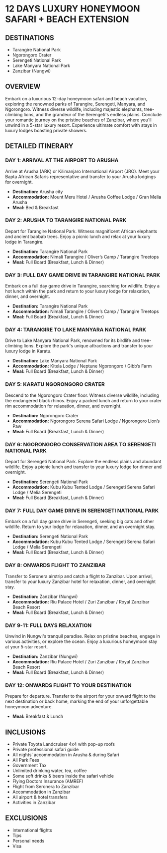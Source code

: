 # 12 DAYS LUXURY HONEYMOON SAFARI + BEACH EXTENSION

## DESTINATIONS

- Tarangire National Park
- Ngorongoro Crater
- Serengeti National Park
- Lake Manyara National Park
- Zanzibar (Nungwi)

## OVERVIEW

Embark on a luxurious 12-day honeymoon safari and beach vacation, exploring the renowned parks of Tarangire, Serengeti, Manyara, and Ngorongoro. Witness diverse wildlife, including majestic elephants, tree-climbing lions, and the grandeur of the Serengeti's endless plains. Conclude your romantic journey on the pristine beaches of Zanzibar, where you'll unwind in a 5-star luxury resort. Experience ultimate comfort with stays in luxury lodges boasting private showers.

## DETAILED ITINERARY

### DAY 1: ARRIVAL AT THE AIRPORT TO ARUSHA

Arrive at Arusha (ARK) or Kilimanjaro International Airport (JRO). Meet your Bapta African Safaris representative and transfer to your Arusha lodgings for overnight.

- **Destination:** Arusha city
- **Accommodation:** Mount Meru Hotel / Arusha Coffee Lodge / Gran Melia Arusha
- **Meal:** Bed & Breakfast

### DAY 2: ARUSHA TO TARANGIRE NATIONAL PARK

Depart for Tarangire National Park. Witness magnificent African elephants and ancient baobab trees. Enjoy a picnic lunch and relax at your luxury lodge in Tarangire.

- **Destination:** Tarangire National Park
- **Accommodation:** Nimali Tarangire / Oliver’s Camp / Tarangire Treetops
- **Meal:** Full Board (Breakfast, Lunch & Dinner)

### DAY 3: FULL DAY GAME DRIVE IN TARANGIRE NATIONAL PARK

Embark on a full day game drive in Tarangire, searching for wildlife. Enjoy a hot lunch within the park and return to your luxury lodge for relaxation, dinner, and overnight.

- **Destination:** Tarangire National Park
- **Accommodation:** Nimali Tarangire / Oliver’s Camp / Tarangire Treetops
- **Meal:** Full Board (Breakfast, Lunch & Dinner)

### DAY 4: TARANGIRE TO LAKE MANYARA NATIONAL PARK

Drive to Lake Manyara National Park, renowned for its birdlife and tree-climbing lions. Explore the park's unique attractions and transfer to your luxury lodge in Karatu.

- **Destination:** Lake Manyara National Park
- **Accommodation:** Kitela Lodge / Neptune Ngorongoro / Gibb’s Farm
- **Meal:** Full Board (Breakfast, Lunch & Dinner)

### DAY 5: KARATU NGORONGORO CRATER

Descend to the Ngorongoro Crater floor. Witness diverse wildlife, including the endangered black rhinos. Enjoy a packed lunch and return to your crater rim accommodation for relaxation, dinner, and overnight.

- **Destination:** Ngorongoro Crater
- **Accommodation:** Ngorongoro Serena Safari Lodge / Ngorongoro Lion’s Paw
- **Meal:** Full Board (Breakfast, Lunch & Dinner)

### DAY 6: NGORONGORO CONSERVATION AREA TO SERENGETI NATIONAL PARK

Depart for Serengeti National Park. Explore the endless plains and abundant wildlife. Enjoy a picnic lunch and transfer to your luxury lodge for dinner and overnight.

- **Destination:** Serengeti National Park
- **Accommodation:** Kubu Kubu Tented Lodge / Serengeti Serena Safari Lodge / Melia Serengeti
- **Meal:** Full Board (Breakfast, Lunch & Dinner)

### DAY 7: FULL DAY GAME DRIVE IN SERENGETI NATIONAL PARK

Embark on a full day game drive in Serengeti, seeking big cats and other wildlife. Return to your lodge for relaxation, dinner, and an overnight stay.

- **Destination:** Serengeti National Park
- **Accommodation:** Kubu Kubu Tented Lodge / Serengeti Serena Safari Lodge / Melia Serengeti
- **Meal:** Full Board (Breakfast, Lunch & Dinner)

### DAY 8: ONWARDS FLIGHT TO ZANZIBAR

Transfer to Seronera airstrip and catch a flight to Zanzibar. Upon arrival, transfer to your luxury Zanzibar hotel for relaxation, dinner, and overnight stay.

- **Destination:** Zanzibar (Nungwi)
- **Accommodation:** Riu Palace Hotel / Zuri Zanzibar / Royal Zanzibar Beach Resort
- **Meal:** Full Board (Breakfast, Lunch & Dinner)

### DAY 9-11: FULL DAYS RELAXATION

Unwind in Nungwi's tranquil paradise. Relax on pristine beaches, engage in various activities, or explore the ocean. Enjoy a luxurious honeymoon stay at your 5-star resort.

- **Destination:** Zanzibar (Nungwi)
- **Accommodation:** Riu Palace Hotel / Zuri Zanzibar / Royal Zanzibar Beach Resort
- **Meal:** Full Board (Breakfast, Lunch & Dinner)

### DAY 12: ONWARDS FLIGHT TO YOUR DESTINATION

Prepare for departure. Transfer to the airport for your onward flight to the next destination or back home, marking the end of your unforgettable honeymoon adventure.

- **Meal:** Breakfast & Lunch

## INCLUSIONS

- Private Toyota Landcruiser 4x4 with pop-up roofs
- Private professional safari guide
- All nights’ accommodation in Arusha & during Safari
- All Park Fees
- Government Tax
- Unlimited drinking water, tea, coffee
- Some soft drinks & beers inside the safari vehicle
- Flying Doctors Insurance (AMREF)
- Flight from Seronera to Zanzibar
- Accommodation in Zanzibar
- All airport & hotel transfers
- Activities in Zanzibar

## EXCLUSIONS

- International flights
- Tips
- Personal needs
- Visa
